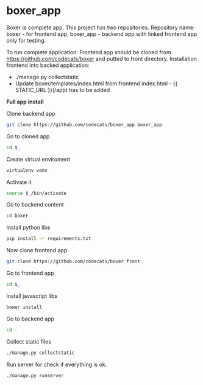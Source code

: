 # boxer_app
Boxer is complete app. This project has two repositories. Repository name: boxer - for frontend app, boxer_app - backend app with linked frontend app only for testing.

To run complete application: Frontend app should be cloned from https://github.com/codecats/boxer and putted to front directory.
Installation frontend into backed application:
 - ./manage.py collectstatic
 - Update boxer/templates/index.html from frontend index.html - {{ STATIC_URL }}(/app) has to be added


**Full app install**

Clone backend app
```bash
git clone https://github.com/codecats/boxer_app boxer_app
```
Go to cloned app
```bash
cd $_
```
Create virtual enviroment
```bash
virtualenv venv
```
Activate it
```bash
source $_/bin/activate
```
Go to backend content
```bash
cd boxer
```
Install python libs
```bash
pip install -r requirements.txt
```
Now clone frontend app
```bash
git clone https://github.com/codecats/boxer front
```
Go to frontend app
```bash
cd $_
```
Install javascript libs
```bash
bower install
```
Go to backend app
```bash
cd -
```
Collect static files
```bash
./manage.py collectstatic
```
Run server for check if everything is ok.
```bash
./manage.py runserver
```
